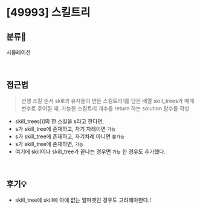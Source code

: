 # [49993] 스킬트리
## 분류💁

시뮬레이션

</br>

## 접근법

> 선행 스킬 순서 skill과 유저들이 만든 스킬트리1를 담은 배열 skill_trees가 매개변수로 주어질 때, 가능한 스킬트리 개수를 return 하는 solution 함수를 작성
- skill_trees[i]의 한 스킬을 s라고 한다면, 
- s가 skill_tree에 존재하고, 자기 차례이면 `가능`
- s가 skill_tree에 존재하고, 자기차례 아니면 `불가능`
- s가 skill_tree에 존재하면, `가능`
- 여기에 skill이나 skill_tree가 끝나는 경우면 `가능` 한 경우도 추가했다.

</br>

## 후기💡

- skill_tree에 skill에 아에 없는 알파벳인 경우도 고려해야한다.!
